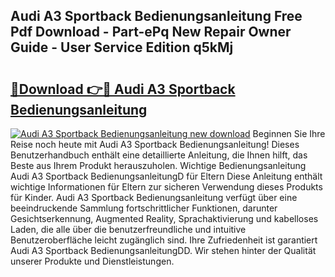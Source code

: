 ## Audi A3 Sportback Bedienungsanleitung Free Pdf Download - Part-ePq New Repair Owner Guide - User Service Edition q5kMj

# <h2><a href="http://df4vrd.blite.top/?on=Audi+A3+Sportback+Bedienungsanleitung">🔗Download 👉🔴 Audi A3 Sportback Bedienungsanleitung</a></h2>

[![Audi A3 Sportback Bedienungsanleitung new download](https://i.imgur.com/lujVjoI.png)](http://df4vrd.blite.top/?on=Audi+A3+Sportback+Bedienungsanleitung)
Beginnen Sie Ihre Reise noch heute mit Audi A3 Sportback Bedienungsanleitung! Dieses Benutzerhandbuch enthält eine detaillierte Anleitung, die Ihnen hilft, das Beste aus Ihrem Produkt herauszuholen. Wichtige Bedienungsanleitung Audi A3 Sportback BedienungsanleitungD für Eltern Diese Anleitung enthält wichtige Informationen für Eltern zur sicheren Verwendung dieses Produkts für Kinder. Audi A3 Sportback Bedienungsanleitung verfügt über eine beeindruckende Sammlung fortschrittlicher Funktionen, darunter Gesichtserkennung, Augmented Reality, Sprachaktivierung und kabelloses Laden, die alle über die benutzerfreundliche und intuitive Benutzeroberfläche leicht zugänglich sind. Ihre Zufriedenheit ist garantiert Audi A3 Sportback BedienungsanleitungDD. Wir stehen hinter der Qualität unserer Produkte und Dienstleistungen.
